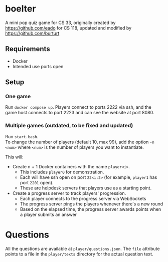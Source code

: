 # boelter

A mini pop quiz game for CS 33, originally created by https://github.com/eado for CS 118, updated and modified by https://github.com/burturt

## Requirements

- Docker
- Intended use ports open

## Setup

### One game

Run `docker compose up`. Players connect to ports 2222 via ssh, and the game host connects to port 2223 and can see the website at port 8080.

### Multiple games (outdated, to be fixed and updated)

Run `start.bash`.  
To change the number of players (default 10, max 99),
add the option `-n <num>` where `<num>` is the number of players you want to
instantiate.

This will:

- Create n + 1 Docker containers with the name `player<i>`.
  - This includes `player0` for demonstration.
  - Each will have ssh open on port `22<i:2>` (for example, `player1` has port
    `2201` open).
  - These are helpdesk servers that players use as a starting point.
- Create a progress server to track players' progression.
  - Each player connects to the progress server via WebSockets
  - The progress server pings the players whenever there's a new round
  - Based on the elapsed time, the progress server awards points when a player
    submits an answer

# Questions

All the questions are available at `player/questions.json`. The `file`
attribute points to a file in the `player/texts` directory for the actual
question text.

